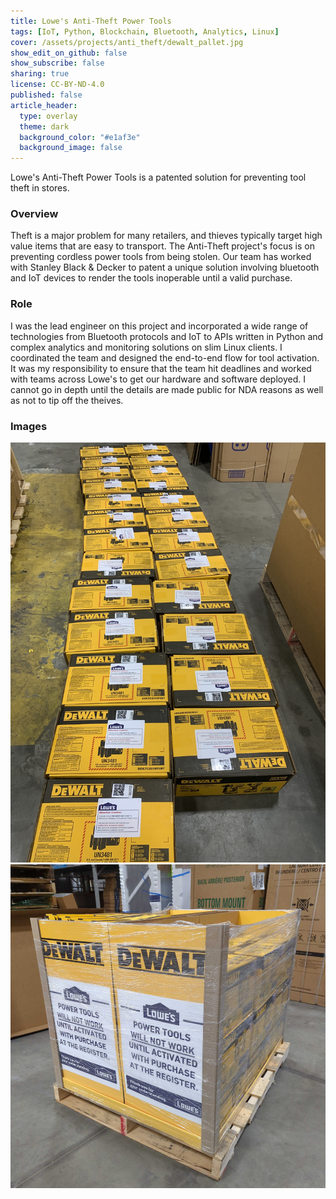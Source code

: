 ```yaml
---
title: Lowe's Anti-Theft Power Tools
tags: [IoT, Python, Blockchain, Bluetooth, Analytics, Linux]
cover: /assets/projects/anti_theft/dewalt_pallet.jpg
show_edit_on_github: false
show_subscribe: false
sharing: true
license: CC-BY-ND-4.0
published: false
article_header:
  type: overlay
  theme: dark
  background_color: "#e1af3e"
  background_image: false
---
```


Lowe's Anti-Theft Power Tools is a patented solution for preventing tool theft in stores.

<!--more-->

### Overview

Theft is a major problem for many retailers, and thieves typically target high value items that are easy to transport. The Anti-Theft project's focus is on preventing cordless power tools from being stolen. Our team has worked with Stanley Black & Decker to patent a unique solution involving bluetooth and IoT devices to render the tools inoperable until a valid purchase.

### Role

I was the lead engineer on this project and incorporated a wide range of technologies from Bluetooth protocols and IoT to APIs written in Python and complex analytics and monitoring solutions on slim Linux clients. I coordinated the team and designed the end-to-end flow for tool activation. It was my responsibility to ensure that the team hit deadlines and worked with teams across Lowe's to get our hardware and software deployed. I cannot go in depth until the details are made public for NDA reasons as well as not to tip off the theives.

### Images

<img class="image image--lg" src="/assets/projects/anti_theft/dewalt_tools.jpg"/>
<img class="image image--xl" src="/assets/projects/anti_theft/dewalt_pallet.jpg"/>
